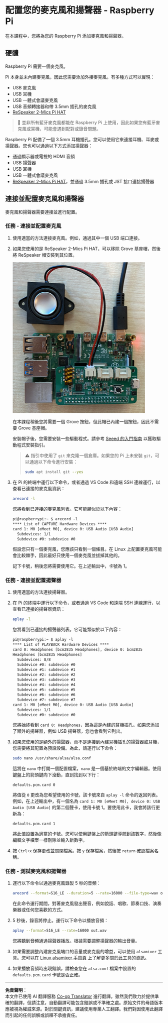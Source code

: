 <!--
CO_OP_TRANSLATOR_METADATA:
{
  "original_hash": "7e45d884493c5222348b43fbc4481b6a",
  "translation_date": "2025-08-27T00:30:50+00:00",
  "source_file": "6-consumer/lessons/1-speech-recognition/pi-microphone.md",
  "language_code": "mo"
}
-->
# 配置您的麥克風和揚聲器 - Raspberry Pi

在本課程中，您將為您的 Raspberry Pi 添加麥克風和揚聲器。

## 硬體

Raspberry Pi 需要一個麥克風。

Pi 本身並未內建麥克風，因此您需要添加外接麥克風。有多種方式可以實現：

* USB 麥克風
* USB 耳機
* USB 一體式會議麥克風
* USB 音頻轉接器和帶 3.5mm 插孔的麥克風
* [ReSpeaker 2-Mics Pi HAT](https://www.seeedstudio.com/ReSpeaker-2-Mics-Pi-HAT.html)

> 💁 並非所有藍牙麥克風都能在 Raspberry Pi 上使用，因此如果您有藍牙麥克風或耳機，可能會遇到配對或錄音問題。

Raspberry Pi 配備了一個 3.5mm 耳機插孔。您可以使用它來連接耳機、耳麥或揚聲器。您也可以通過以下方式添加揚聲器：

* 通過顯示器或電視的 HDMI 音頻
* USB 揚聲器
* USB 耳機
* USB 一體式會議麥克風
* [ReSpeaker 2-Mics Pi HAT](https://www.seeedstudio.com/ReSpeaker-2-Mics-Pi-HAT.html)，並通過 3.5mm 插孔或 JST 接口連接揚聲器

## 連接並配置麥克風和揚聲器

麥克風和揚聲器需要連接並進行配置。

### 任務 - 連接並配置麥克風

1. 使用適當的方法連接麥克風。例如，通過其中一個 USB 端口連接。

1. 如果您使用的是 ReSpeaker 2-Mics Pi HAT，可以移除 Grove 基座帽，然後將 ReSpeaker 帽安裝到其位置。

    ![一個安裝了 ReSpeaker 帽的 Raspberry Pi](../../../../../translated_images/pi-respeaker-hat.f00fabe7dd039a93e2e0aa0fc946c9af0c6a9eb17c32fa1ca097fb4e384f69f0.mo.png)

    在本課程稍後您將需要一個 Grove 按鈕，但此帽已內建一個按鈕，因此不需要 Grove 基座帽。

    安裝帽子後，您需要安裝一些驅動程式。請參考 [Seeed 的入門指南](https://wiki.seeedstudio.com/ReSpeaker_2_Mics_Pi_HAT_Raspberry/#getting-started) 以獲取驅動程式安裝指引。

    > ⚠️ 指引中使用了 `git` 來克隆一個倉庫。如果您的 Pi 上未安裝 `git`，可以通過以下命令進行安裝：
    >
    > ```sh
    > sudo apt install git --yes
    > ```

1. 在 Pi 的終端中運行以下命令，或者通過 VS Code 和遠端 SSH 連線運行，以查看已連接的麥克風資訊：

    ```sh
    arecord -l
    ```

    您將看到已連接的麥克風列表。它可能類似於以下內容：

    ```output
    pi@raspberrypi:~ $ arecord -l
    **** List of CAPTURE Hardware Devices ****
    card 1: M0 [eMeet M0], device 0: USB Audio [USB Audio]
      Subdevices: 1/1
      Subdevice #0: subdevice #0
    ```

    假設您只有一個麥克風，您應該只看到一個條目。在 Linux 上配置麥克風可能會比較棘手，因此最好只使用一個麥克風並拔掉其他的。

    記下卡號，稍後您將需要使用它。在上述輸出中，卡號為 1。

### 任務 - 連接並配置揚聲器

1. 使用適當的方法連接揚聲器。

1. 在 Pi 的終端中運行以下命令，或者通過 VS Code 和遠端 SSH 連線運行，以查看已連接的揚聲器資訊：

    ```sh
    aplay -l
    ```

    您將看到已連接的揚聲器列表。它可能類似於以下內容：

    ```output
    pi@raspberrypi:~ $ aplay -l
    **** List of PLAYBACK Hardware Devices ****
    card 0: Headphones [bcm2835 Headphones], device 0: bcm2835 Headphones [bcm2835 Headphones]
      Subdevices: 8/8
      Subdevice #0: subdevice #0
      Subdevice #1: subdevice #1
      Subdevice #2: subdevice #2
      Subdevice #3: subdevice #3
      Subdevice #4: subdevice #4
      Subdevice #5: subdevice #5
      Subdevice #6: subdevice #6
      Subdevice #7: subdevice #7
    card 1: M0 [eMeet M0], device 0: USB Audio [USB Audio]
      Subdevices: 1/1
      Subdevice #0: subdevice #0
    ```

    您將始終看到 `card 0: Headphones`，因為這是內建的耳機插孔。如果您添加了額外的揚聲器，例如 USB 揚聲器，您也會看到它列出。

1. 如果您使用的是額外的揚聲器，而不是連接到內建耳機插孔的揚聲器或耳機，您需要將其配置為預設設備。為此，請運行以下命令：

    ```sh
    sudo nano /usr/share/alsa/alsa.conf
    ```

    這將在 `nano` 中打開一個配置檔案，`nano` 是一個基於終端的文字編輯器。使用鍵盤上的箭頭鍵向下滾動，直到找到以下行：

    ```output
    defaults.pcm.card 0
    ```

    將值從 `0` 更改為您希望使用的卡號，該卡號來自 `aplay -l` 命令的返回列表。例如，在上述輸出中，有一個名為 `card 1: M0 [eMeet M0], device 0: USB Audio [USB Audio]` 的第二個聲卡，使用卡號 1。要使用此卡，我會將該行更新為：

    ```output
    defaults.pcm.card 1
    ```

    將此值設置為適當的卡號。您可以使用鍵盤上的箭頭鍵導航到該數字，然後像編輯文字檔案一樣刪除並輸入新數字。

1. 按 `Ctrl+x` 保存更改並關閉檔案。按 `y` 保存檔案，然後按 `return` 確認檔案名稱。

### 任務 - 測試麥克風和揚聲器

1. 運行以下命令以通過麥克風錄製 5 秒的音頻：

    ```sh
    arecord --format=S16_LE --duration=5 --rate=16000 --file-type=wav out.wav
    ```

    在此命令運行期間，對著麥克風發出聲音，例如說話、唱歌、節奏口技、演奏樂器或任何您喜歡的方式。

1. 5 秒後，錄音將停止。運行以下命令以播放音頻：

    ```sh
    aplay --format=S16_LE --rate=16000 out.wav
    ```

    您將聽到音頻通過揚聲器播放。根據需要調整揚聲器的輸出音量。

1. 如果需要調整內建麥克風端口的音量或麥克風的增益，可以使用 `alsamixer` 工具。您可以在 [Linux alsamixer 手冊頁](https://linux.die.net/man/1/alsamixer) 上了解更多關於此工具的資訊。

1. 如果播放音頻時出現錯誤，請檢查您在 `alsa.conf` 檔案中設置的 `defaults.pcm.card` 卡號是否正確。

---

**免責聲明**：  
本文件已使用 AI 翻譯服務 [Co-op Translator](https://github.com/Azure/co-op-translator) 進行翻譯。雖然我們致力於提供準確的翻譯，但請注意，自動翻譯可能包含錯誤或不準確之處。原始文件的母語版本應被視為權威來源。對於關鍵資訊，建議使用專業人工翻譯。我們對因使用此翻譯而引起的任何誤解或誤釋不承擔責任。